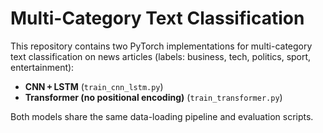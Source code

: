 # Multi-Category Text Classification

This repository contains two PyTorch implementations for multi-category text classification on news articles (labels: business, tech, politics, sport, entertainment):

- **CNN + LSTM** (`train_cnn_lstm.py`)
- **Transformer (no positional encoding)** (`train_transformer.py`)

Both models share the same data-loading pipeline and evaluation scripts.
